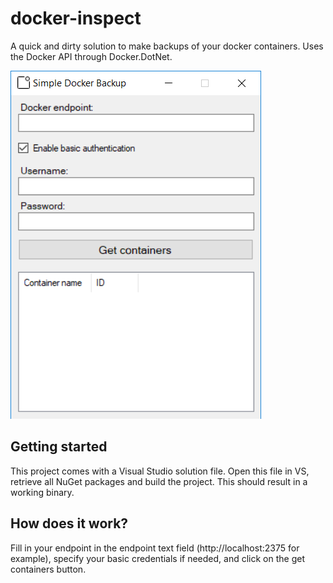 # docker-inspect
A quick and dirty solution to make backups of your docker containers. Uses the Docker API through Docker.DotNet.

![Screenshot of the application](artwork/screenshot-1.png)

## Getting started
This project comes with a Visual Studio solution file. Open this file in VS, retrieve all NuGet packages and build the project. This should result in a working binary.

## How does it work?
Fill in your endpoint in the endpoint text field (http://localhost:2375 for example), specify your basic credentials if needed, and click on the get containers button.
